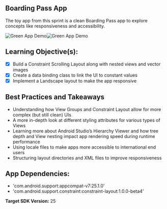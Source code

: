 ## Boarding Pass App  
The toy app from this sprint is a clean Boarding Pass app to explore concepts like responsiveness and accessibility.

![Green App Demo](https://ucarecdn.com/281238ab-e247-4de1-adda-0fe0c4fbc402/)![Green App Demo](https://ucarecdn.com/e7386950-e4f8-4a9c-9efc-2383dd142e56/)

## Learning Objective(s):

- [x] Build a Constraint Scrolling Layout along with nested views and vector images
- [x] Create a data binding class to link the UI to constant values
- [x] Implement a Landscape layout to make the app responsive 

## Best Practices and Takeaways 

-	Understanding how View Groups and Constraint Layout allow for more complex (but still clean) UIs
-	A more in-depth look at different styling attributes for various types of Views
-	Learning more about Android Studio’s Hierarchy Viewer and how tree depth and View nesting impact app rendering speed during runtime performance
-	Using locale files to make apps more accessible to international end users
-	Structuring layout directories and XML files to improve responsiveness

## App Dependencies: 
-	'com.android.support:appcompat-v7:25.1.0'
-	'com.android.support.constraint:constraint-layout:1.0.0-beta4'

**Target SDK Version:** 25
